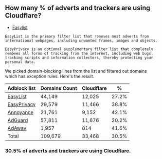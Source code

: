 ## How many % of adverts and trackers are using Cloudflare?


- [Easylist](https://web.archive.org/web/20210516110248/https://easylist.to/)
```
EasyList is the primary filter list that removes most adverts from international webpages, including unwanted frames, images and objects.

EasyPrivacy is an optional supplementary filter list that completely removes all forms of tracking from the internet, including web bugs, tracking scripts and information collectors, thereby protecting your personal data.
```


We picked domain-blocking lines from the list and filtered out domains which has exception rules.
Here's the result.


| Adblock list | Domains Count | Cloudflare | % |
| --- | --- | --- | --- |
| [EasyList](https://easylist.to/easylist/easylist.txt) | 44,149 | 12,025 | 27.2% |
| [EasyPrivacy](https://easylist.to/easylist/easyprivacy.txt) | 29,579 | 11,466 | 38.8% |
| [Annoyance](https://secure.fanboy.co.nz/fanboy-annoyance.txt) | 21,761 | 9,152 | 42.1% |
| [AdGuard](https://adguardteam.github.io/AdGuardSDNSFilter/Filters/filter.txt) | 57,811 | 11,676 | 20.2% |
| [AdAway](https://raw.githubusercontent.com/AdAway/adaway.github.io/master/hosts.txt) | 1,957 | 814 | 41.6% |
| Total | 109,679 | 33,468 | 30.5% |


### 30.5% of adverts and trackers are using Cloudflare.